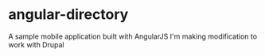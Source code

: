 # angular-directory
A sample mobile application built with AngularJS
I'm making modification to work with Drupal
